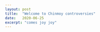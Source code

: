```yaml
---
layout: post
title:  "Welcome to Chinmoy controversies"
date:   2020-06-25
excerpt: "comes joy joy"
---
```

